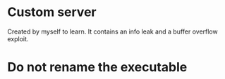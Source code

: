 # Custom server  
Created by myself to learn. It contains an info leak and a buffer overflow exploit.

# Do not rename the executable
